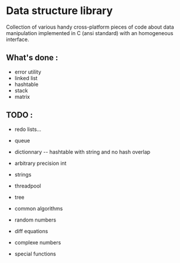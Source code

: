 # Data structure library

Collection of various handy cross-platform pieces of code about data manipulation implemented in C (ansi standard) with an homogeneous interface.

## What's done :

* error utility 
* linked list
* hashtable
* stack
* matrix

## TODO :

* redo lists...

* queue
* dictionnary -- hashtable with string and no hash overlap
* arbitrary precision int
* strings
* threadpool
* tree
* common algorithms
* random numbers
* diff equations
* complexe numbers
* special functions